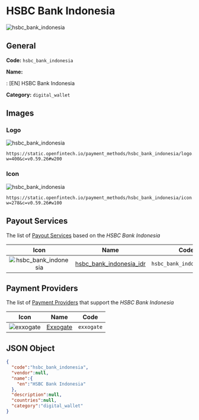 
# HSBC Bank Indonesia 
![hsbc_bank_indonesia](https://static.openfintech.io/payment_methods/hsbc_bank_indonesia/logo.svg?w=400&c=v0.59.26#w200)  

## General 
**Code:** `hsbc_bank_indonesia` 
 
**Name:** 
 
:	[EN] HSBC Bank Indonesia 
 
**Category:** `digital_wallet` 
 

## Images 

### Logo 
![hsbc_bank_indonesia](https://static.openfintech.io/payment_methods/hsbc_bank_indonesia/logo.svg?w=400&c=v0.59.26#w200)  

```
https://static.openfintech.io/payment_methods/hsbc_bank_indonesia/logo.svg?w=400&c=v0.59.26#w200
```  

### Icon 
![hsbc_bank_indonesia](https://static.openfintech.io/payment_methods/hsbc_bank_indonesia/icon.svg?w=278&c=v0.59.26#w100)  

```
https://static.openfintech.io/payment_methods/hsbc_bank_indonesia/icon.svg?w=278&c=v0.59.26#w100
```  

## Payout Services 
 
The list of [Payout Services](/payout-services/) based on the _HSBC Bank Indonesia_ 

|Icon|Name|Code| 
|:---:|:---:|:---:| 
|![hsbc_bank_indonesia](https://static.openfintech.io/payout_methods/hsbc_bank_indonesia/icon.svg?w=278&c=v0.59.26#w40) |[hsbc_bank_indonesia_idr](/payout-services/hsbc_bank_indonesia_idr/)|`hsbc_bank_indonesia_idr`| 
 

## Payment Providers 
 
The list of [Payment Providers](/payment-providers/) that support the _HSBC Bank Indonesia_ 

|Icon|Name|Code| 
|:---:|:---:|:---:| 
|![exxogate](https://static.openfintech.io/payment_providers/exxogate/icon.svg?w=278&c=v0.59.26#w100) |[Exxogate](/payment-providers/exxogate/)|`exxogate`| 
 

## JSON Object 

```json
{
  "code":"hsbc_bank_indonesia",
  "vendor":null,
  "name":{
    "en":"HSBC Bank Indonesia"
  },
  "description":null,
  "countries":null,
  "category":"digital_wallet"
}
```  
